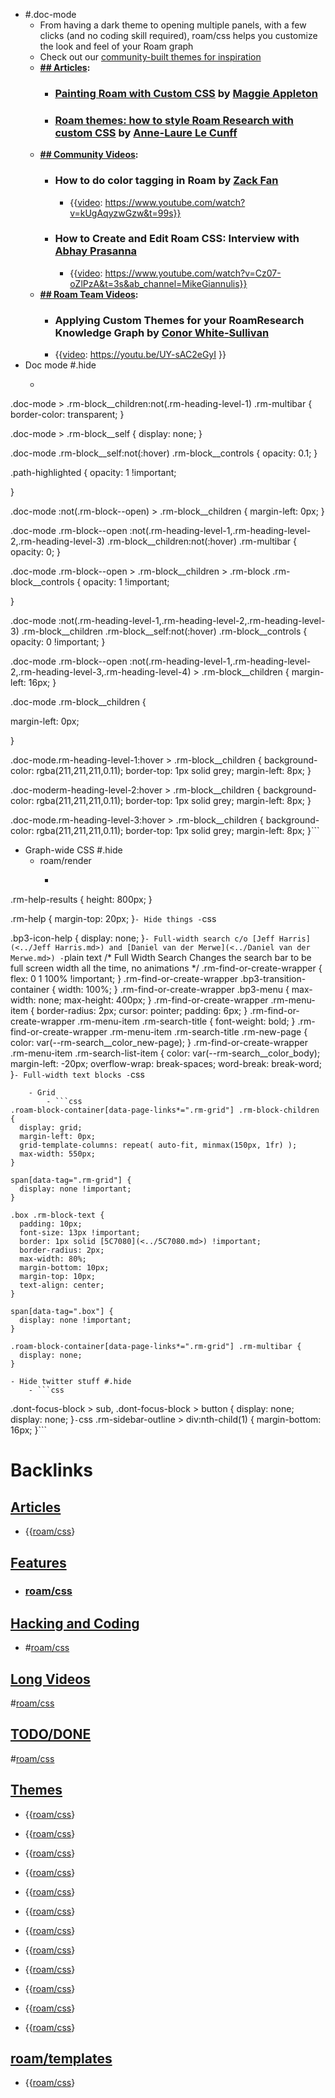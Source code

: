 - #.doc-mode
    - From having a dark theme to opening multiple panels, with a few clicks (and no coding skill required), roam/css helps you customize the look and feel of your Roam graph
    - Check out our [community-built themes for inspiration]([Themes](<../Themes.md>))
    - **[## Articles](<../## Articles.md>):**
        - ### [Painting Roam with Custom CSS](https://maggieappleton.com/paintingroam) by [Maggie Appleton](<../Maggie Appleton.md>)
        - ### [Roam themes: how to style Roam Research with custom CSS](https://nesslabs.com/roam-research-themes-custom-styling-css) by [Anne-Laure Le Cunff](<../Anne-Laure Le Cunff.md>)
    - **[## Community Videos](<../## Community Videos.md>):**
        - ### How to do color tagging in Roam by [Zack Fan](<../Zack Fan.md>)
            - {{[video](<../video.md>): https://www.youtube.com/watch?v=kUgAqyzwGzw&t=99s}}
        - ### How to Create and Edit Roam CSS: Interview with [Abhay Prasanna](<../Abhay Prasanna.md>) 
            - {{[video](<../video.md>): https://www.youtube.com/watch?v=Cz07-oZlPzA&t=3s&ab_channel=MikeGiannulis}}
    - **[## Roam Team Videos](<../## Roam Team Videos.md>):**
        - ### Applying Custom Themes for your RoamResearch Knowledge Graph by [Conor White-Sullivan](<../Conor White-Sullivan.md>)
        - {{[video](<../video.md>): https://youtu.be/UY-sAC2eGyI }}
- Doc mode #.hide
    - ```css
.doc-mode > .rm-block__children:not(.rm-heading-level-1)  .rm-multibar {
  border-color: transparent;
}

.doc-mode > .rm-block__self {
  display: none;
}

.doc-mode  .rm-block__self:not(:hover)  .rm-block__controls {
opacity: 0.1;
}



.path-highlighted {
  opacity: 1 !important;
 
}

.doc-mode :not(.rm-block--open) > .rm-block__children {
  margin-left: 0px;
}

.doc-mode .rm-block--open :not(.rm-heading-level-1,.rm-heading-level-2,.rm-heading-level-3) .rm-block__children:not(:hover) .rm-multibar {
  opacity: 0;
}



.doc-mode .rm-block--open > .rm-block__children > .rm-block 
.rm-block__controls {
opacity: 1 !important;
 
}

.doc-mode :not(.rm-heading-level-1,.rm-heading-level-2,.rm-heading-level-3) 
.rm-block__children
.rm-block__self:not(:hover)
.rm-block__controls {
  opacity: 0 !important;
}

.doc-mode .rm-block--open :not(.rm-heading-level-1,.rm-heading-level-2,.rm-heading-level-3,.rm-heading-level-4) > .rm-block__children {
  margin-left: 16px;
}

.doc-mode  .rm-block__children {

  margin-left: 0px;
 
}

.doc-mode.rm-heading-level-1:hover > .rm-block__children {
  background-color: rgba(211,211,211,0.11);
  border-top: 1px solid grey;
  margin-left: 8px;
}

.doc-moderm-heading-level-2:hover > .rm-block__children {
  background-color: rgba(211,211,211,0.11);
  border-top: 1px solid grey;
  margin-left: 8px;
}

.doc-mode.rm-heading-level-3:hover > .rm-block__children {
  background-color: rgba(211,211,211,0.11);
  border-top: 1px solid grey;
  margin-left: 8px;
}```
- Graph-wide CSS #.hide
    - roam/render
        - ```css
.rm-help-results {
  height: 800px;
}

.rm-help {
  margin-top: 20px;
}```
    - Hide things
        - ```css

.bp3-icon-help {
  display: none;
}```
    - Full-width search c/o [Jeff Harris](<../Jeff Harris.md>) and [Daniel van der Merwe](<../Daniel van der Merwe.md>)
        - ```plain text
/* Full Width Search
  Changes the search bar to be full screen width all the time, no animations
*/
.rm-find-or-create-wrapper {
  flex: 0 1 100% !important;
}
.rm-find-or-create-wrapper .bp3-transition-container {
  width: 100%;
}
.rm-find-or-create-wrapper .bp3-menu {
  max-width: none;
  max-height: 400px;
}
.rm-find-or-create-wrapper .rm-menu-item {
  border-radius: 2px;
  cursor: pointer;
  padding: 6px;
}
.rm-find-or-create-wrapper .rm-menu-item .rm-search-title {
  font-weight: bold;
}
.rm-find-or-create-wrapper .rm-menu-item .rm-search-title .rm-new-page {
  color: var(--rm-search__color_new-page);
}
.rm-find-or-create-wrapper .rm-menu-item .rm-search-list-item {
  color: var(--rm-search__color_body);
  margin-left: -20px;
  overflow-wrap: break-spaces;
  word-break: break-word;
}```
    - Full-width text blocks
        - ```css
```
    - Grid
        - ```css
.roam-block-container[data-page-links*=".rm-grid"] .rm-block-children {
  display: grid;
  margin-left: 0px;
  grid-template-columns: repeat( auto-fit, minmax(150px, 1fr) );
  max-width: 550px;
}

span[data-tag=".rm-grid"] {
  display: none !important;
}

.box .rm-block-text {
  padding: 10px;
  font-size: 13px !important;
  border: 1px solid [5C7080](<../5C7080.md>) !important;
  border-radius: 2px;
  max-width: 80%;
  margin-bottom: 10px;
  margin-top: 10px;
  text-align: center;
}

span[data-tag=".box"] {
  display: none !important;
}

.roam-block-container[data-page-links*=".rm-grid"] .rm-multibar {
  display: none;
}
```
    - Hide twitter stuff #.hide
        - ```css
.dont-focus-block > sub, .dont-focus-block > button {
  display: none;
  display: none;
}```
    - ```css
.rm-sidebar-outline > div:nth-child(1) {
  margin-bottom: 16px;
}```

# Backlinks
## [Articles](<Articles.md>)
- {{[roam/css](<../roam/css.md>)}

## [Features](<Features.md>)
- ### [roam/css](<../roam/css.md>)

## [Hacking and Coding](<Hacking and Coding.md>)
- #[roam/css](<../roam/css.md>)

## [Long Videos](<Long Videos.md>)
#[roam/css](<../roam/css.md>)

## [TODO/DONE](<TODO/DONE.md>)
#[roam/css](<../roam/css.md>)

## [Themes](<Themes.md>)
- {{[roam/css](<../roam/css.md>)}

- {{[roam/css](<../roam/css.md>)}

- {{[roam/css](<../roam/css.md>)}

- {{[roam/css](<../roam/css.md>)}

- {{[roam/css](<../roam/css.md>)}

- {{[roam/css](<../roam/css.md>)}

- {{[roam/css](<../roam/css.md>)}

- {{[roam/css](<../roam/css.md>)}

- {{[roam/css](<../roam/css.md>)}

- {{[roam/css](<../roam/css.md>)}

- {{[roam/css](<../roam/css.md>)}

- {{[roam/css](<../roam/css.md>)}

## [roam/templates](<roam/templates.md>)
- {{[roam/css](<../roam/css.md>)}

